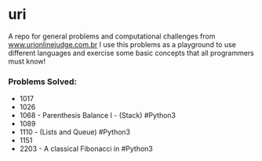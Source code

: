 # uri
A repo for general problems and computational challenges from www.urionlinejudge.com.br
I use this problems as a playground to use different languages and exercise some basic concepts that all programmers must know!

### Problems Solved:
- 1017
- 1026
- 1068 - Parenthesis Balance I - (Stack) #Python3
- 1089
- 1110 - (Lists and Queue) #Python3
- 1151
- 2203 - A classical Fibonacci in #Python3
